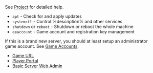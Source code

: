 See [Project](https://github.com/rockfire-redmoon/iceee/) for detailed help.

 * `apt` - Check for and apply updates
 * `systemctl` - Control %description% and other services
 * `shutdown` or `reboot` - Shutdown or reboot the whole machine
 * `eeaccount` - Game account and registration key management

If this is a brand new server, you should  at least setup an administrator game account. See 
[Game Accounts](https://github.com/rockfireredmoon/iceee/blob/master/Doc/ACCOUNTS.md).

 * [Game URL](http://%host%/Release/Current/EarthEternal.car)
 * [Player Portal](http://%host%/index.html)
 * [Basic Server Web Admin](http://%host%/RemoteServerTools.html)
